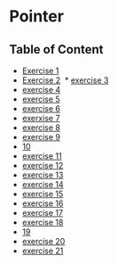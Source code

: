 # Pointer
## Table of Content
  * [Exercise 1](https://github.com/LongY0529/C-programming/blob/master/C%20programming%20language%20fourth%20edition/8.%20Pointer/Exercise%201.c)  
  * [Exercise 2](https://github.com/LongY0529/C-programming/blob/master/C%20programming%20language%20fourth%20edition/8.%20Pointer/Exercise%202.c) 
  * [exercise 3](https://github.com/LongY0529/C-programming/blob/master/C%20programming%20language%20fourth%20edition/8.%20Pointer/exercise%203.c)
  * [exercise 4](https://github.com/LongY0529/C-programming/blob/master/C%20programming%20language%20fourth%20edition/8.%20Pointer/exercise%204.c)
  * [exercise 5](https://github.com/LongY0529/C-programming/blob/master/C%20programming%20language%20fourth%20edition/8.%20Pointer/exercise%205.c)
  * [exercise 6](https://github.com/LongY0529/C-programming/blob/master/C%20programming%20language%20fourth%20edition/8.%20Pointer/exercise%206.c)
  * [exerxise 7](https://github.com/LongY0529/C-programming/blob/master/C%20programming%20language%20fourth%20edition/8.%20Pointer/exercise%207.c)
  * [exercise 8](https://github.com/LongY0529/C-programming/blob/master/C%20programming%20language%20fourth%20edition/8.%20Pointer/exercise%208.c)
  * [exercise 9](https://github.com/LongY0529/C-programming/blob/master/C%20programming%20language%20fourth%20edition/8.%20Pointer/exercise%209.c)
  * [10]()
  * [exercise 11](https://github.com/LongY0529/C-programming/blob/master/C%20programming%20language%20fourth%20edition/8.%20Pointer/exercise%2011.c)
  * [exercise 12](https://github.com/LongY0529/C-programming/blob/master/C%20programming%20language%20fourth%20edition/8.%20Pointer/exercise%2012.c)
  * [exercise 13]()
  * [exercise 14](https://github.com/LongY0529/C-programming/blob/master/C%20programming%20language%20fourth%20edition/8.%20Pointer/exercise%2014.c)
  * [exercise 15](https://github.com/LongY0529/C-programming/blob/master/C%20programming%20language%20fourth%20edition/8.%20Pointer/exercise%2015.c)
  * [exercise 16](https://github.com/LongY0529/C-programming/blob/master/C%20programming%20language%20fourth%20edition/8.%20Pointer/exercise%2016.c)
  * [exercise 17](https://github.com/LongY0529/C-programming/blob/master/C%20programming%20language%20fourth%20edition/8.%20Pointer/exercise%2017.c)
  * [exercise 18](https://github.com/LongY0529/C-programming/blob/master/C%20programming%20language%20fourth%20edition/8.%20Pointer/exercise%2018.c)
  * [19]()
  * [exercise 20](https://github.com/LongY0529/C-programming/blob/master/C%20programming%20language%20fourth%20edition/8.%20Pointer/exercise%2020.c)
  * [exercise 21](https://github.com/LongY0529/C-programming/blob/master/C%20programming%20language%20fourth%20edition/8.%20Pointer/exercise%2021.c)
  

